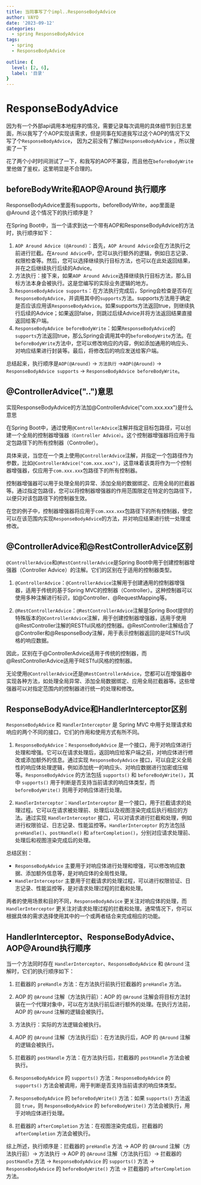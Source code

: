 ```yaml
---
title: 当同事写了个impl..ResponseBodyAdvice
author: VAYO
date: '2023-09-12'
categories:
  - spring ResponseBodyAdvice
tags:
  - spring
  - ResponseBodyAdvice
  
outline: {
  level: [2, 6],
  label: '目录'
}
---
```


# ResponseBodyAdvice

因为有一个外部api调用本地程序的情况，需要记录每次调用的具体细节到日志里面，所以我写了个AOP实现该需求，但是同事在知道我写过这个AOP的情况下又写了个`ResponseBodyAdvice`， 因为之前没有了解过`ResponseBodyAdvice` ，所以搜索了一下

花了两个小时时间测试了一下，和我写的AOP不兼容，而且他在`beforeBodyWrite`里他做了鉴权，这里明显是不合理的。
## beforeBodyWrite和AOP@Around 执行顺序
ResponseBodyAdvice里面有supports，beforeBodyWrite，aop里面是 @Around 这个情况下的执行顺序是？

在Spring Boot中，当一个请求到达一个带有AOP和ResponseBodyAdvice的方法时，执行顺序如下：

1. `AOP Around Advice (@Around)`：首先，`AOP Around Advice`会在方法执行之前进行拦截。在`Around Advice`中，您可以执行额外的逻辑，例如日志记录、权限检查等。然后，您可以选择继续执行目标方法，也可以在此处返回结果，并在之后继续执行后续的Advice。
2. 方法执行：接下来，如果`AOP Around Advice`选择继续执行目标方法，那么目标方法本身会被执行。这是您编写的实际业务逻辑的地方。
3. `ResponseBodyAdvice supports`：在方法执行完成后，Spring会检查是否存在`ResponseBodyAdvice`，并调用其中的`supports`方法。supports方法用于确定是否应该应用该`ResponseBodyAdvice`。如果supports方法返回true，则继续执行后续的Advice；如果返回false，则跳过后续Advice并将方法返回结果直接返回给客户端。
4. `ResponseBodyAdvice beforeBodyWrite`：如果`ResponseBodyAdvice`的`supports`方法返回true，那么Spring会调用其中的`beforeBodyWrite`方法。在`beforeBodyWrite`方法中，您可以修改响应的内容，例如添加通用的响应头、对响应结果进行封装等。最后，将修改后的响应发送给客户端。

总结起来，执行顺序是`AOP(@Around)` -> `方法执行` ->` AOP(@Around) ` ->  `ResponseBodyAdvice supports` -> `ResponseBodyAdvice beforeBodyWrite`。

## @ControllerAdvice("..")意思
实现ResponseBodyAdvice的方法加@ControllerAdvice("com.xxx.xxx")是什么意思

在Spring Boot中，通过使用`@ControllerAdvice`注解并指定目标包路径，可以创建一个全局的控制器增强器`（Controller Advice）`。这个控制器增强器将应用于指定包路径下的所有控制器（Controller）。

具体来说，当您在一个类上使用`@ControllerAdvice`注解，并指定一个包路径作为参数，比如`@ControllerAdvice("com.xxx.xxx")`，这意味着该类将作为一个控制器增强器，仅应用于`com.xxx.xxx`包路径下的所有控制器。

控制器增强器可以用于处理全局的异常、添加全局的数据绑定、应用全局的拦截器等。通过指定包路径，您可以将控制器增强器的作用范围限定在特定的包路径下，以便只对该包路径下的控制器生效。

在您的例子中，控制器增强器将应用于`com.xxx.xxx`包路径下的所有控制器，使您可以在该范围内实现`ResponseBodyAdvice`的方法，并对响应结果进行统一处理或修改。

## @ControllerAdvice和@RestControllerAdvice区别

`@ControllerAdvice`和`@RestControllerAdvice`是Spring Boot中用于创建控制器增强器（Controller Advice）的注解。它们的区别在于适用的控制器类型。

1. `@ControllerAdvice`：`@ControllerAdvice`注解用于创建通用的控制器增强器，适用于传统的基于Spring MVC的控制器（Controller）。这种控制器可以使用多种注解进行标识，如@Controller、@RequestMapping等。

2. `@RestControllerAdvice`：`@RestControllerAdvice`注解是Spring Boot提供的特殊版本的`@ControllerAdvice`注解，用于创建控制器增强器，适用于使用@RestController注解的RESTful风格的控制器。@RestController注解结合了@Controller和@ResponseBody注解，用于表示控制器返回的是RESTful风格的响应数据。

因此，区别在于@ControllerAdvice适用于传统的控制器，而@RestControllerAdvice适用于RESTful风格的控制器。

无论使用`@ControllerAdvice`还是`@RestControllerAdvice`，您都可以在增强器中实现各种方法，如处理全局异常、添加全局数据绑定、应用全局拦截器等。这些增强器可以对指定范围内的控制器进行统一的处理和修改。

## ResponseBodyAdvice和HandlerInterceptor区别

`ResponseBodyAdvice` 和 `HandlerInterceptor` 是 Spring MVC 中用于处理请求和响应的两个不同的接口，它们的作用和使用方式有所不同。

1. `ResponseBodyAdvice`：`ResponseBodyAdvice` 是一个接口，用于对响应体进行处理和增强。它可以在请求处理后，返回响应给客户端之前，对响应体进行修改或添加额外的信息。通过实现 `ResponseBodyAdvice` 接口，可以自定义全局性的响应体处理逻辑，例如添加统一的响应头、对响应数据进行加密或压缩等。`ResponseBodyAdvice` 的方法包括 `supports()` 和 `beforeBodyWrite()`，其中 `supports()` 用于判断是否支持当前请求的响应体类型，而 `beforeBodyWrite()` 则用于对响应体进行处理。

2. `HandlerInterceptor`：`HandlerInterceptor` 是一个接口，用于拦截请求的处理过程。它可以在请求被处理前、处理后以及视图渲染完成后执行相应的方法。通过实现 `HandlerInterceptor` 接口，可以对请求进行拦截和处理，例如进行权限验证、日志记录、性能监控等。`HandlerInterceptor` 的方法包括 `preHandle()`、`postHandle()` 和 `afterCompletion()`，分别对应请求处理前、处理后和视图渲染完成后的处理。

总结区别：
- `ResponseBodyAdvice` 主要用于对响应体进行处理和增强，可以修改响应数据、添加额外信息等，是对响应体的全局性处理。
- `HandlerInterceptor` 主要用于拦截请求的处理过程，可以进行权限验证、日志记录、性能监控等，是对请求处理过程的拦截和处理。

两者的使用场景和目的不同，`ResponseBodyAdvice` 更关注对响应体的处理，而 `HandlerInterceptor` 更关注对请求处理过程的拦截和处理。通常情况下，你可以根据具体的需求选择使用其中的一个或两者结合来完成相应的功能。

## HandlerInterceptor、ResponseBodyAdvice、AOP@Around执行顺序
当一个方法同时存在 `HandlerInterceptor`、`ResponseBodyAdvice` 和 `@Around` 注解时，它们的执行顺序如下：

1. 拦截器的 `preHandle` 方法：在方法执行前执行拦截器的 `preHandle` 方法。

2. AOP 的 `@Around` 注解（方法执行前）：AOP 的 `@Around` 注解会将目标方法封装在一个代理对象中，可以在方法执行前后进行额外的处理。在执行方法前，AOP 的 `@Around` 注解的逻辑会被执行。

3. 方法执行：实际的方法逻辑会被执行。

4. AOP 的 `@Around` 注解（方法执行后）：在方法执行后，AOP 的 `@Around` 注解的逻辑会被执行。

5. 拦截器的 `postHandle` 方法：在方法执行后，拦截器的 `postHandle` 方法会被执行。

6. `ResponseBodyAdvice` 的 `supports()` 方法：`ResponseBodyAdvice` 的 `supports()` 方法会被调用，用于判断是否支持当前请求的响应体类型。

7. `ResponseBodyAdvice` 的 `beforeBodyWrite()` 方法：如果 `supports()` 方法返回 `true`，则 `ResponseBodyAdvice` 的 `beforeBodyWrite()` 方法会被执行，用于对响应体进行处理。

8. 拦截器的 `afterCompletion` 方法：在视图渲染完成后，拦截器的 `afterCompletion` 方法会被执行。

综上所述，执行顺序是：拦截器的 `preHandle` 方法 -> AOP 的 `@Around` 注解（方法执行前）-> 方法执行 -> AOP 的 `@Around` 注解（方法执行后）-> 拦截器的 `postHandle` 方法 -> `ResponseBodyAdvice` 的 `supports()` 方法 -> `ResponseBodyAdvice` 的 `beforeBodyWrite()` 方法 -> 拦截器的 `afterCompletion` 方法。
